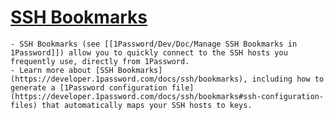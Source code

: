 # [SSH Bookmarks](https://support.1password.com/developer/#ssh-bookmarks)
	- SSH Bookmarks (see [[1Password/Dev/Doc/Manage SSH Bookmarks in 1Password]]) allow you to quickly connect to the SSH hosts you frequently use, directly from 1Password.
	- Learn more about [SSH Bookmarks](https://developer.1password.com/docs/ssh/bookmarks), including how to generate a [1Password configuration file](https://developer.1password.com/docs/ssh/bookmarks#ssh-configuration-files) that automatically maps your SSH hosts to keys.